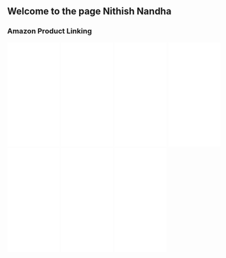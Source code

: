 ## Welcome to the page Nithish Nandha


### Amazon Product Linking
<html>
<body>
<iframe style="width:120px;height:240px;" marginwidth="0" marginheight="0" scrolling="no" frameborder="0" src="//ws-in.amazon-adsystem.com/widgets/q?ServiceVersion=20070822&OneJS=1&Operation=GetAdHtml&MarketPlace=IN&source=ss&ref=as_ss_li_til&ad_type=product_link&tracking_id=itsuppliesbyn-21&language=en_IN&marketplace=amazon&region=IN&placement=B06XDKWLJH&asins=B06XDKWLJH&linkId=0ff807bb4c625106ed39ec44c8a992bf&show_border=true&link_opens_in_new_window=true"></iframe>
 
 <iframe style="width:120px;height:240px;" marginwidth="0" marginheight="0" scrolling="no" frameborder="0" src="//ws-in.amazon-adsystem.com/widgets/q?ServiceVersion=20070822&OneJS=1&Operation=GetAdHtml&MarketPlace=IN&source=ss&ref=as_ss_li_til&ad_type=product_link&tracking_id=itsuppliesbyn-21&language=en_IN&marketplace=amazon&region=IN&placement=B07DNDLHH8&asins=B07DNDLHH8&linkId=bec7b2a743f59d7a5b88f172ebc197cb&show_border=true&link_opens_in_new_window=true"></iframe>
 
  
  <iframe style="width:120px;height:240px;" marginwidth="0" marginheight="0" scrolling="no" frameborder="0" src="//ws-in.amazon-adsystem.com/widgets/q?ServiceVersion=20070822&OneJS=1&Operation=GetAdHtml&MarketPlace=IN&source=ss&ref=as_ss_li_til&ad_type=product_link&tracking_id=itsuppliesbyn-21&language=en_IN&marketplace=amazon&region=IN&placement=B07VTFN6HM&asins=B07VTFN6HM&linkId=44e973ef4773f5652763790e0f3acc33&show_border=true&link_opens_in_new_window=true"></iframe>
  
  <iframe style="width:120px;height:240px;" marginwidth="0" marginheight="0" scrolling="no" frameborder="0" src="//ws-in.amazon-adsystem.com/widgets/q?ServiceVersion=20070822&OneJS=1&Operation=GetAdHtml&MarketPlace=IN&source=ss&ref=as_ss_li_til&ad_type=product_link&tracking_id=itsuppliesbyn-21&language=en_IN&marketplace=amazon&region=IN&placement=B07DNQHPND&asins=B07DNQHPND&linkId=60a017012dd8563479440816e5da8976&show_border=true&link_opens_in_new_window=true"></iframe>
  
  <iframe style="width:120px;height:240px;" marginwidth="0" marginheight="0" scrolling="no" frameborder="0" src="//ws-in.amazon-adsystem.com/widgets/q?ServiceVersion=20070822&OneJS=1&Operation=GetAdHtml&MarketPlace=IN&source=ss&ref=as_ss_li_til&ad_type=product_link&tracking_id=itsuppliesbyn-21&language=en_IN&marketplace=amazon&region=IN&placement=B06XDKWLJH&asins=B06XDKWLJH&linkId=365e5e4501414b5821ba288bf17d646c&show_border=true&link_opens_in_new_window=true"></iframe>
  
  <iframe style="width:120px;height:240px;" marginwidth="0" marginheight="0" scrolling="no" frameborder="0" src="//ws-in.amazon-adsystem.com/widgets/q?ServiceVersion=20070822&OneJS=1&Operation=GetAdHtml&MarketPlace=IN&source=ss&ref=as_ss_li_til&ad_type=product_link&tracking_id=itsuppliesbyn-21&language=en_IN&marketplace=amazon&region=IN&placement=B08X4RD5N1&asins=B08X4RD5N1&linkId=20e671a84e8b4d97ba5fbc52e25449a0&show_border=true&link_opens_in_new_window=true"></iframe>
  
  <iframe style="width:120px;height:240px;" marginwidth="0" marginheight="0" scrolling="no" frameborder="0" src="//ws-in.amazon-adsystem.com/widgets/q?ServiceVersion=20070822&OneJS=1&Operation=GetAdHtml&MarketPlace=IN&source=ss&ref=as_ss_li_til&ad_type=product_link&tracking_id=itsuppliesbyn-21&language=en_IN&marketplace=amazon&region=IN&placement=B06XDKWLJH&asins=B06XDKWLJH&linkId=0ff807bb4c625106ed39ec44c8a992bf&show_border=true&link_opens_in_new_window=true"></iframe>
  <body/>
<html/>


